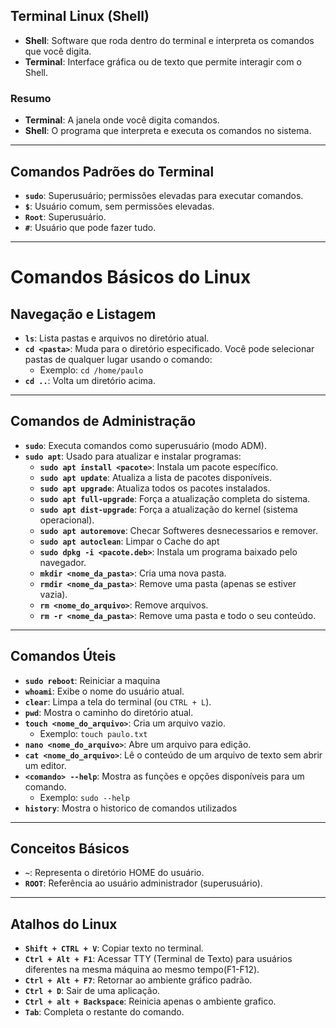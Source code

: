 ## Terminal Linux (Shell)

- **Shell**: Software que roda dentro do terminal e interpreta os comandos que você digita.
- **Terminal**: Interface gráfica ou de texto que permite interagir com o Shell.
  
### Resumo

- **Terminal**: A janela onde você digita comandos.
- **Shell**: O programa que interpreta e executa os comandos no sistema.

---

## Comandos Padrões do Terminal

- **`sudo`**: Superusuário; permissões elevadas para executar comandos.
- **`$`**: Usuário comum, sem permissões elevadas.
- **`Root`**: Superusuário.
- **`#`**: Usuário que pode fazer tudo.

---


# Comandos Básicos do Linux

## Navegação e Listagem

- **`ls`**: Lista pastas e arquivos no diretório atual.
- **`cd <pasta>`**: Muda para o diretório especificado. Você pode selecionar pastas de qualquer lugar usando o comando:
  - Exemplo: `cd /home/paulo`
- **`cd ..`**: Volta um diretório acima.

---

## Comandos de Administração

- **`sudo`**: Executa comandos como superusuário (modo ADM).
- **`sudo apt`**: Usado para atualizar e instalar programas:
  - **`sudo apt install <pacote>`**: Instala um pacote específico.
  - **`sudo apt update`**: Atualiza a lista de pacotes disponíveis.
  - **`sudo apt upgrade`**: Atualiza todos os pacotes instalados.
  - **`sudo apt full-upgrade`**: Força a atualização completa do sistema.
  - **`sudo apt dist-upgrade`**: Força a atualização do kernel (sistema operacional).
  - **`sudo apt autoremove`**: Checar Softweres desnecessarios e remover.
  - **`sudo apt autoclean`**: Limpar o Cache do apt
  - **`sudo dpkg -i <pacote.deb>`**: Instala um programa baixado pelo navegador.
  - **`mkdir <nome_da_pasta>`**: Cria uma nova pasta.
  - **`rmdir <nome_da_pasta>`**: Remove uma pasta (apenas se estiver vazia).
  - **`rm <nome_do_arquivo>`**: Remove arquivos.
  - **`rm -r <nome_da_pasta>`**: Remove uma pasta e todo o seu conteúdo.

---

## Comandos Úteis
- **`sudo reboot`**: Reiniciar a maquina
- **`whoami`**: Exibe o nome do usuário atual.
- **`clear`**: Limpa a tela do terminal (ou `CTRL + L`).
- **`pwd`**: Mostra o caminho do diretório atual.
- **`touch <nome_do_arquivo>`**: Cria um arquivo vazio.
  - Exemplo: `touch paulo.txt`
- **`nano <nome_do_arquivo>`**: Abre um arquivo para edição.
- **`cat <nome_do_arquivo>`**: Lê o conteúdo de um arquivo de texto sem abrir um editor.
- **`<comando> --help`**: Mostra as funções e opções disponíveis para um comando.
  - Exemplo: `sudo --help`
- **`history`**: Mostra o historico de comandos utilizados
---

## Conceitos Básicos

- **`~`**: Representa o diretório HOME do usuário.
- **`ROOT`**: Referência ao usuário administrador (superusuário).

---

## Atalhos do Linux

- **`Shift + CTRL + V`**: Copiar texto no terminal.
- **`Ctrl + Alt + F1`**: Acessar TTY (Terminal de Texto) para usuários diferentes na mesma máquina ao mesmo tempo(F1-F12).
- **`Ctrl + Alt + F7`**: Retornar ao ambiente gráfico padrão.
- **`Ctrl + D`**: Sair de uma aplicação.
- **`Ctrl + alt + Backspace`**: Reinicia apenas o ambiente grafico.
- **`Tab`**: Completa o restante do comando.
